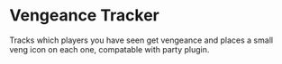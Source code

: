 # Vengeance Tracker
Tracks which players you have seen get vengeance and places a small veng icon on each one, compatable with party plugin.
